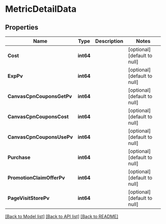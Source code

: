# MetricDetailData

## Properties
Name | Type | Description | Notes
------------ | ------------- | ------------- | -------------
**Cost** | **int64** |  | [optional] [default to null]
**ExpPv** | **int64** |  | [optional] [default to null]
**CanvasCpnCouponsGetPv** | **int64** |  | [optional] [default to null]
**CanvasCpnCouponsCost** | **int64** |  | [optional] [default to null]
**CanvasCpnCouponsUsePv** | **int64** |  | [optional] [default to null]
**Purchase** | **int64** |  | [optional] [default to null]
**PromotionClaimOfferPv** | **int64** |  | [optional] [default to null]
**PageVisitStorePv** | **int64** |  | [optional] [default to null]

[[Back to Model list]](../README.md#documentation-for-models) [[Back to API list]](../README.md#documentation-for-api-endpoints) [[Back to README]](../README.md)


